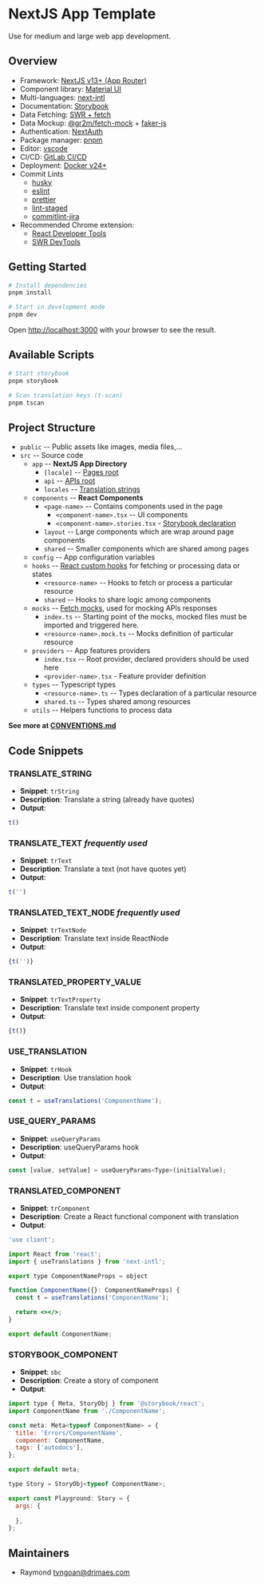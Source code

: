 # NextJS App Template

Use for medium and large web app development.

## Overview

- Framework: [NextJS v13+ (App Router)](https://nextjs.org/docs)
- Component library: [Material UI](https://mui.com/material-ui/getting-started/overview/)
- Multi-languages: [next-intl](https://next-intl-docs.vercel.app/)
- Documentation: [Storybook](https://storybook.js.org)
- Data Fetching: [SWR + fetch](https://swr.vercel.app/)
- Data Mockup: [@gr2m/fetch-mock](https://www.npmjs.com/package/@gr2m/fetch-mock) + [faker-js](https://fakerjs.dev/)
- Authentication: [NextAuth](https://next-auth.js.org/)
- Package manager: [pnpm](https://pnpm.io)
- Editor: [vscode](https://code.visualstudio.com/download)
- CI/CD: [GitLab CI/CD](https://docs.gitlab.com/ee/ci/)
- Deployment: [Docker v24+](https://www.docker.com/)
- Commit Lints
  - [husky](https://typicode.github.io/husky/)
  - [eslint](https://nextjs.org/docs/pages/building-your-application/configuring/eslint)
  - [prettier](https://nextjs.org/docs/pages/building-your-application/configuring/eslint#prettier)
  - [lint-staged](https://nextjs.org/docs/pages/building-your-application/configuring/eslint#lint-staged)
  - [commitlint-jira](https://www.npmjs.com/package/commitlint-config-jira)
- Recommended Chrome extension:
  - [React Developer Tools](https://chrome.google.com/webstore/detail/react-developer-tools/fmkadmapgofadopljbjfkapdkoienihi)
  - [SWR DevTools](https://chrome.google.com/webstore/detail/swr-devtools/liidbicegefhheghhjbomajjaehnjned)

## Getting Started

```bash
# Install dependencies
pnpm install

# Start in development mode
pnpm dev
```

Open [http://localhost:3000](http://localhost:3000) with your browser to see the result.

## Available Scripts

```bash
# Start storybook
pnpm storybook

# Scan translation keys (t-scan)
pnpm tscan
```

## Project Structure

- `public` -- Public assets like images, media files,...
- `src` -- Source code
  - `app` -- **NextJS App Directory**
    - `[locale]` -- [Pages root](https://nextjs.org/docs/app/building-your-application/routing)
    - `api` -- [APIs root](https://nextjs.org/docs/app/building-your-application/routing/router-handlers)
    - `locales` -- [Translation strings](https://next-intl-docs.vercel.app/docs/usage/messages)
  - `components` -- **React Components**
    - `<page-name>` -- Contains components used in the page
      - `<component-name>.tsx` -- UI components
      - `<component-name>.stories.tsx` - [Storybook declaration](https://storybook.js.org/docs/react/writing-stories/introduction)
    - `layout` -- Large components which are wrap around page components
    - `shared` -- Smaller components which are shared among pages
  - `config` -- App configuration variables
  - `hooks` -- [React custom hooks](https://react.dev/learn/reusing-logic-with-custom-hooks) for fetching or processing data or states
    - `<resource-name>` -- Hooks to fetch or process a particular resource
    - `shared` -- Hooks to share logic among components
  - `mocks` -- [Fetch mocks](https://www.wheresrhys.co.uk/fetch-mock/), used for mocking APIs responses
    - `index.ts` -- Starting point of the mocks, mocked files must be imported and triggered here.
    - `<resource-name>.mock.ts` -- Mocks definition of particular resource
  - `providers` -- App features providers
    - `index.tsx` -- Root provider, declared providers should be used here
    - `<provider-name>.tsx` - Feature provider definition
  - `types` -- Typescript types
    - `<resource-name>.ts` -- Types declaration of a particular resource
    - `shared.ts` -- Types shared among resources
  - `utils` -- Helpers functions to process data

**See more at [CONVENTIONS.md](./CONVENTIONS.md)**

## Code Snippets

### TRANSLATE_STRING

- **Snippet**: `trString`
- **Description**: Translate a string (already have quotes)
- **Output**:

```jsx
t()
```

### **TRANSLATE_TEXT** *frequently used*

- **Snippet**: `trText`
- **Description**: Translate a text (not have quotes yet)
- **Output**:

```jsx
t('')
```

### **TRANSLATED_TEXT_NODE** *frequently used*

- **Snippet**: `trTextNode`
- **Description**: Translate text inside ReactNode
- **Output**:

```jsx
{t('')}
```

### TRANSLATED_PROPERTY_VALUE

- **Snippet**: `trTextProperty`
- **Description**: Translate text inside component property
- **Output**:

```jsx
{t()}
```

### USE_TRANSLATION

- **Snippet**: `trHook`
- **Description**: Use translation hook
- **Output**:

```jsx
const t = useTranslations('ComponentName');
```

### USE_QUERY_PARAMS

- **Snippet**: `useQueryParams`
- **Description**: useQueryParams hook
- **Output**:

```jsx
const [value, setValue] = useQueryParams<Type>(initialValue);
```

### TRANSLATED_COMPONENT

- **Snippet**: `trComponent`
- **Description**: Create a React functional component with translation
- **Output**:

```jsx
'use client';

import React from 'react';
import { useTranslations } from 'next-intl';

export type ComponentNameProps = object

function ComponentName({}: ComponentNameProps) {
  const t = useTranslations('ComponentName');

  return <></>;
}

export default ComponentName;
```

### STORYBOOK_COMPONENT

- **Snippet**: `sbc`
- **Description**: Create a story of component
- **Output**:

```jsx
import type { Meta, StoryObj } from '@storybook/react';
import ComponentName from './ComponentName';

const meta: Meta<typeof ComponentName> = {
  title: 'Errors/ComponentName',
  component: ComponentName,
  tags: ['autodocs'],
};

export default meta;

type Story = StoryObj<typeof ComponentName>;

export const Playground: Story = {
  args: {
    
  },
};
```

## Maintainers

- Raymond <tvngoan@drimaes.com>
